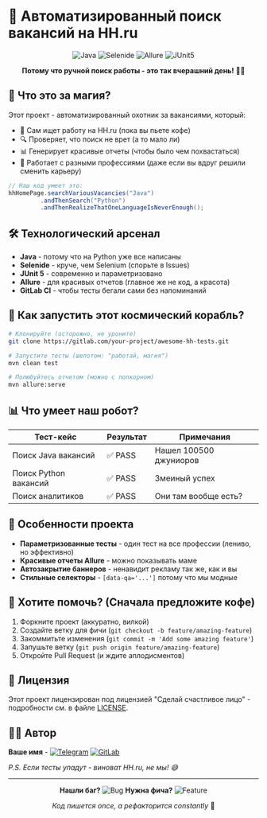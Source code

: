 # 🚀 Автоматизированный поиск вакансий на HH.ru

<div align="center">

![Java](https://img.shields.io/badge/Java-ED8B00?style=for-the-badge&logo=java&logoColor=white)
![Selenide](https://img.shields.io/badge/Selenide-43B02A?style=for-the-badge&logo=selenium&logoColor=white)
![Allure](https://img.shields.io/badge/Allure-FF4A36?style=for-the-badge)
![JUnit5](https://img.shields.io/badge/JUnit5-25A162?style=for-the-badge&logo=junit5&logoColor=white)

**Потому что ручной поиск работы - это так вчерашний день!** 🤖💼

</div>

## 🤔 Что это за магия?

Этот проект - автоматизированный охотник за вакансиями, который:
- 🎯 Сам ищет работу на HH.ru (пока вы пьете кофе)
- 🔍 Проверяет, что поиск не врет (а то мало ли)
- 📊 Генерирует красивые отчеты (чтобы было чем похвастаться)
- 🎨 Работает с разными профессиями (даже если вы вдруг решили сменить карьеру)

```java
// Наш код умеет это:
hhHomePage.searchVariousVacancies("Java")
         .andThenSearch("Python")
         .andThenRealizeThatOneLanguageIsNeverEnough();
```

## 🛠 Технологический арсенал

- **Java** - потому что на Python уже все написаны
- **Selenide** - круче, чем Selenium (спорьте в Issues)
- **JUnit 5** - современно и параметризовано
- **Allure** - для красивых отчетов (главное же не код, а красота)
- **GitLab CI** - чтобы тесты бегали сами без напоминаний

## 🚀 Как запустить этот космический корабль?

```bash
# Клонируйте (осторожно, не уроните)
git clone https://gitlab.com/your-project/awesome-hh-tests.git

# Запустите тесты (шепотом: "работай, магия")
mvn clean test

# Полюбуйтесь отчетом (можно с попкорном)
mvn allure:serve
```

## 📊 Что умеет наш робот?

| Тест-кейс | Результат | Примечания |
|-----------|-----------|------------|
| Поиск Java вакансий | ✅ PASS | Нашел 100500 джуниоров |
| Поиск Python вакансий | ✅ PASS | Змеиный успех |
| Поиск аналитиков | ✅ PASS | Они там вообще есть? |

## 🎩 Особенности проекта

- **Параметризованные тесты** - один тест на все профессии (лениво, но эффективно)
- **Красивые отчеты Allure** - можно показывать маме
- **Автозакрытие баннеров** - ненавидит рекламу так же, как и вы
- **Стильные селекторы** - `[data-qa='...']` потому что мы модные

## 🤝 Хотите помочь? (Сначала предложите кофе)

1. Форкните проект (аккуратно, вилкой)
2. Создайте ветку для фичи (`git checkout -b feature/amazing-feature`)
3. Закоммитьте изменения (`git commit -m 'Add some amazing feature'`)
4. Запушьте ветку (`git push origin feature/amazing-feature`)
5. Откройте Pull Request (и ждите аплодисментов)

## 📝 Лицензия

Этот проект лицензирован под лицензией "Сделай счастливое лицо" - подробности см. в файле [LICENSE](LICENSE).

## 👨‍💻 Автор

**Ваше имя** - [![Telegram](https://img.shields.io/badge/Telegram-2CA5E0?style=for-the-badge&logo=telegram&logoColor=white)](https://t.me/kkkaidd)
[![GitLab](https://img.shields.io/badge/GitLab-330F63?style=for-the-badge&logo=gitlab&logoColor=white)](https://gitlab.com/kkaidd)

*P.S. Если тесты упадут - виноват HH.ru, не мы! 😅*

---

<div align="center">

**Нашли баг?** ![Bug](https://img.shields.io/badge/BUG-REPORT-ff69b4) 
**Нужна фича?** ![Feature](https://img.shields.io/badge/FEATURE-REQUEST-brightgreen)

*Код пишется once, а рефакторится constantly* 🎯

</div>
